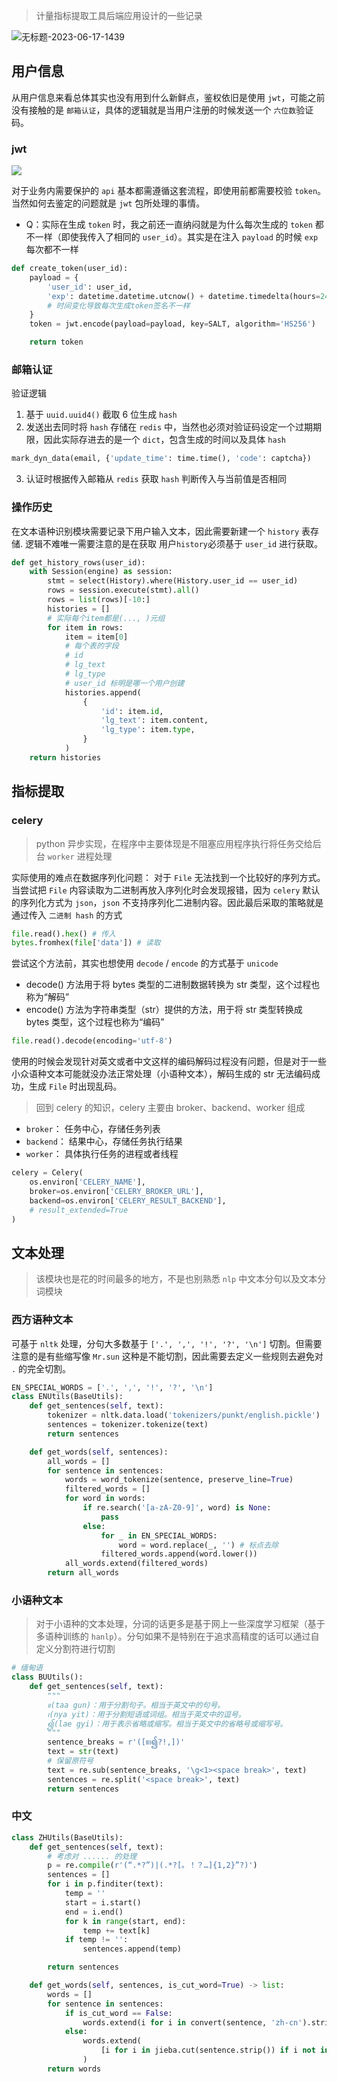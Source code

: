 > 计量指标提取工具后端应用设计的一些记录

![无标题-2023-06-17-1439](/home/jzy/Documents/markdown/indicator-app/indicator-app.assets/01.png)

## 用户信息

从用户信息来看总体其实也没有用到什么新鲜点，鉴权依旧是使用 `jwt`，可能之前没有接触的是 `邮箱认证`，具体的逻辑就是当用户注册的时候发送一个 `六位数`验证码。

### jwt

<img src="/home/jzy/Documents/markdown/indicator-app/indicator-app.assets/02.png" style="display: block; margin: auto;"/>

对于业务内需要保护的 `api` 基本都需遵循这套流程，即使用前都需要校验 `token`。当然如何去鉴定的问题就是 `jwt` 包所处理的事情。

- Q：实际在生成 `token` 时，我之前还一直纳闷就是为什么每次生成的 `token` 都不一样（即使我传入了相同的 `user_id`）。其实是在注入 `payload` 的时候 `exp` 每次都不一样

```python
def create_token(user_id):
    payload = {
        'user_id': user_id,
        'exp': datetime.datetime.utcnow() + datetime.timedelta(hours=24),
        # 时间变化导致每次生成token签名不一样
    }
    token = jwt.encode(payload=payload, key=SALT, algorithm='HS256')

    return token
```

### 邮箱认证

验证逻辑

1. 基于 `uuid.uuid4()` 截取 6 位生成 `hash`
2. 发送出去同时将 `hash` 存储在 `redis` 中，当然也必须对验证码设定一个过期期限，因此实际存进去的是一个 `dict`，包含生成的时间以及具体 `hash`

```python
mark_dyn_data(email, {'update_time': time.time(), 'code': captcha})
```

3. 认证时根据传入邮箱从 `redis` 获取 `hash` 判断传入与当前值是否相同

### 操作历史

在文本语种识别模块需要记录下用户输入文本，因此需要新建一个 `history` 表存储. 逻辑不难唯一需要注意的是在获取 用户`history`必须基于 `user_id` 进行获取。

```python
def get_history_rows(user_id):
    with Session(engine) as session:
        stmt = select(History).where(History.user_id == user_id)
        rows = session.execute(stmt).all()
        rows = list(rows)[-10:]
        histories = []
        # 实际每个item都是(..., )元组
        for item in rows:
            item = item[0]
            # 每个表的字段
            # id
            # lg_text
            # lg_type
            # user_id 标明是哪一个用户创建
            histories.append(
                {
                    'id': item.id,
                    'lg_text': item.content,
                    'lg_type': item.type,
                }
            )
    return histories
```

## 指标提取

### celery

> python 异步实现，在程序中主要体现是不阻塞应用程序执行将任务交给后台 `worker` 进程处理

实际使用的难点在数据序列化问题： 对于 `File` 无法找到一个比较好的序列方式。当尝试把 `File` 内容读取为二进制再放入序列化时会发现报错，因为 `celery` 默认的序列化方式为 `json`，`json` 不支持序列化二进制内容。因此最后采取的策略就是通过传入 `二进制 hash` 的方式

```python
file.read().hex() # 传入
bytes.fromhex(file['data']) # 读取
```

尝试这个方法前，其实也想使用 `decode` / `encode` 的方式基于 `unicode`

- decode() 方法用于将 bytes 类型的二进制数据转换为 str 类型，这个过程也称为“解码”
- encode() 方法为字符串类型（str）提供的方法，用于将 str 类型转换成 bytes 类型，这个过程也称为“编码”

```python
file.read().decode(encoding='utf-8')
```

使用的时候会发现针对英文或者中文这样的编码解码过程没有问题，但是对于一些小众语种文本可能就没办法正常处理（小语种文本），解码生成的 str 无法编码成功，生成 `File` 时出现乱码。

> 回到 celery 的知识，celery 主要由 broker、backend、worker 组成

- `broker`： 任务中心，存储任务列表
- `backend`： 结果中心，存储任务执行结果
- `worker`： 具体执行任务的进程或者线程

```python
celery = Celery(
    os.environ['CELERY_NAME'],
    broker=os.environ['CELERY_BROKER_URL'],
    backend=os.environ['CELERY_RESULT_BACKEND'],
    # result_extended=True
)
```

## 文本处理

> 该模块也是花的时间最多的地方，不是也别熟悉 `nlp` 中文本分句以及文本分词模块

### 西方语种文本

可基于 `nltk` 处理，分句大多数基于 `['.', ',', '!', '?', '\n']` 切割。但需要注意的是有些缩写像 `Mr.sun` 这种是不能切割，因此需要去定义一些规则去避免对 `.` 的完全切割。

```python
EN_SPECIAL_WORDS = ['.', ',', '!', '?', '\n']
class ENUtils(BaseUtils):
    def get_sentences(self, text):
        tokenizer = nltk.data.load('tokenizers/punkt/english.pickle')
        sentences = tokenizer.tokenize(text)
        return sentences

    def get_words(self, sentences):
        all_words = []
        for sentence in sentences:
            words = word_tokenize(sentence, preserve_line=True)
            filtered_words = []
            for word in words:
                if re.search('[a-zA-Z0-9]', word) is None:
                    pass
                else:
                    for _ in EN_SPECIAL_WORDS:
                        word = word.replace(_, '') # 标点去除
                    filtered_words.append(word.lower())
            all_words.extend(filtered_words)
        return all_words
```

### 小语种文本

> 对于小语种的文本处理，分词的话更多是基于网上一些深度学习框架（基于多语种训练的 `hanlp`）。分句如果不是特别在于追求高精度的话可以通过自定义分割符进行切割

```python
# 缅甸语
class BUUtils():
    def get_sentences(self, text):
        """
        ။(taa gun)：用于分割句子。相当于英文中的句号。
        ၊(nya yit)：用于分割短语或词组。相当于英文中的逗号。
        ၍(lae gyi)：用于表示省略或缩写。相当于英文中的省略号或缩写号。
        """
        sentence_breaks = r'([။၊၍?!,])'
        text = str(text)
        # 保留原符号
        text = re.sub(sentence_breaks, '\g<1><space break>', text)
        sentences = re.split('<space break>', text)
        return sentences
```

### 中文

```python
class ZHUtils(BaseUtils):
    def get_sentences(self, text):
        # 考虑对 ...... 的处理
        p = re.compile(r'(“.*?”)|(.*?[。！？…]{1,2}”?)')
        sentences = []
        for i in p.finditer(text):
            temp = ''
            start = i.start()
            end = i.end()
            for k in range(start, end):
                temp += text[k]
            if temp != '':
                sentences.append(temp)

        return sentences

    def get_words(self, sentences, is_cut_word=True) -> list:
        words = []
        for sentence in sentences:
            if is_cut_word == False:
                words.extend(i for i in convert(sentence, 'zh-cn').strip().split(' '))
            else:
                words.extend(
                    [i for i in jieba.cut(sentence.strip()) if i not in SYMBOLS]
                )
        return words
```
